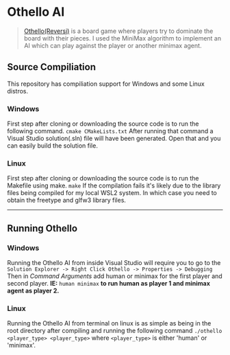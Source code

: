 # Othello AI
> [Othello(Reversi)](https://en.wikipedia.org/wiki/Reversi) is a board game where players try to dominate the board with their pieces. I used the MiniMax algorithm to implement an AI which can play against the player or another minimax agent. 

## Source Compiliation
This repository has compiliation support for Windows and some Linux distros.

### Windows
First step after cloning or downloading the source code is to run the following command.
`cmake CMakeLists.txt`
After running that command a Visual Studio solution(.sln) file will have been generated. Open that and you can easily build the solution file.

### Linux
First step after cloning or downloading the source code is to run the Makefile using make.
`make`
If the compilation fails it's likely due to the library files being compiled for my local WSL2 system. In which case you need to obtain the freetype and glfw3 library files.

---

## Running Othello

### Windows
Running the Othello AI from inside Visual Studio will require you to go to the 
`Solution Explorer -> Right Click Othello -> Properties -> Debugging`
Then in *Command Arguments* add human or minimax for the first player and second player. 
**IE:** `human minimax` **to run human as player 1 and minimax agent as player 2.**

### Linux
Running the Othello AI from terminal on linux is as simple as being in the root directory after compiling and running the following command
`./othello <player_type> <player_type>`
where `<player_type>` is either 'human' or 'minimax'.
